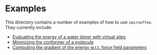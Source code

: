 # Examples

This directory contains a number of examples of how to use `smirnoffee`. They currently include:

* [Evaluating the energy of a water dimer with virtual sites](compute-energy.ipynb)
* [Minimizing the conformer of a molecule](conformer-minimization.ipynb)
* [Computing the gradient of the energy w.r.t. force field parameters](parameter-gradients.ipynb)
